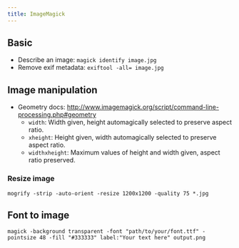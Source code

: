 ```yaml
---
title: ImageMagick
---
```


## Basic

- Describe an image: `magick identify image.jpg`
- Remove exif metadata: `exiftool -all= image.jpg`

## Image manipulation

- Geometry docs: http://www.imagemagick.org/script/command-line-processing.php#geometry
    - `width`: Width given, height automagically selected to preserve aspect ratio.
    - `xheight`: Height given, width automagically selected to preserve aspect ratio.
    - `widthxheight`: Maximum values of height and width given, aspect ratio preserved.

### Resize image

```
mogrify -strip -auto-orient -resize 1200x1200 -quality 75 *.jpg
```

## Font to image

```
magick -background transparent -font "path/to/your/font.ttf" -pointsize 48 -fill "#333333" label:"Your text here" output.png
```
